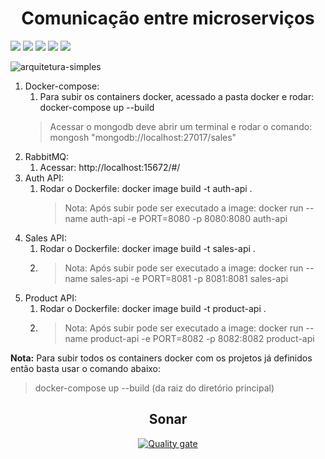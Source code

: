 <div align="center">

# Comunicação entre microserviços
</div>

<div align="left">

![](https://img.shields.io/badge/PDI-Em%20andamento-brightgreen)
![](https://img.shields.io/badge/Status-Em%20Desenvolvimento-orange)
![](https://img.shields.io/badge/Autor-Joel%20Schecheleski-brightgreen)
![](https://img.shields.io/badge/Language-java-brightgreen)
![](https://img.shields.io/badge/Framework-springboot-brightgreen)
</div>

![arquitetura-simples](https://user-images.githubusercontent.com/3439261/166570723-c933d159-4a10-4afb-b5a3-afd0d89b52ef.png)

1. Docker-compose:
	1. Para subir os containers docker, acessado a pasta docker e rodar: docker-compose up --build
	 > Acessar o mongodb deve abrir um terminal e rodar o comando: mongosh "mongodb://localhost:27017/sales"
2. RabbitMQ:
	1. Acessar: http://localhost:15672/#/
3. Auth API:
	1. Rodar o Dockerfile: docker image build -t auth-api .
	   > Nota: Após subir pode ser executado a image: docker run --name auth-api -e PORT=8080 -p 8080:8080 auth-api
4. Sales API:
   1.  Rodar o Dockerfile: docker image build -t sales-api .
   2.  > Nota: Após subir pode ser executado a image: docker run --name sales-api -e PORT=8081 -p 8081:8081 sales-api
5. Product API:
   1. Rodar o Dockerfile: docker image build -t product-api .
   2. > Nota:  Após subir pode ser executado a image: docker run --name product-api -e PORT=8082 -p 8082:8082 product-api


**Nota:** Para subir todos os containers docker com os projetos já definidos então basta usar o comando abaixo: 
> docker-compose up --build (da raiz do diretório principal)

<div align="center">

## Sonar
[![Quality gate](https://sonarcloud.io/api/project_badges/quality_gate?project=JoelSchecheleski_communication-between-microservices)](https://sonarcloud.io/dashboard?id=JoelSchecheleski_communication-between-microservices)
</div>
